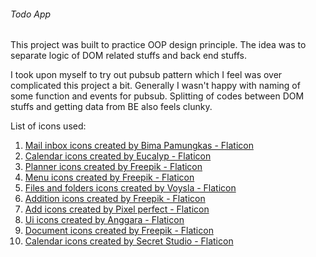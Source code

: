 ###### Todo App

This project was built to practice OOP design principle. The idea was to separate logic of DOM related stuffs and back end stuffs.

I took upon myself to try out pubsub pattern which I feel was over complicated this project a bit. Generally I wasn't happy with naming of some function and events for pubsub. Splitting of codes between DOM stuffs and getting data from BE also feels clunky.

List of icons used:
1. <a href="https://www.flaticon.com/free-icons/mail-inbox" title="mail inbox icons">Mail inbox icons created by Bima Pamungkas - Flaticon</a>
2. <a href="https://www.flaticon.com/free-icons/calendar" title="calendar icons">Calendar icons created by Eucalyp - Flaticon</a>
3. <a href="https://www.flaticon.com/free-icons/planner" title="planner icons">Planner icons created by Freepik - Flaticon</a>
4. <a href="https://www.flaticon.com/free-icons/menu" title="menu icons">Menu icons created by Freepik - Flaticon</a>
5. <a href="https://www.flaticon.com/free-icons/files-and-folders" title="files and folders icons">Files and folders icons created by Voysla - Flaticon</a>
6. <a href="https://www.flaticon.com/free-icons/addition" title="addition icons">Addition icons created by Freepik - Flaticon</a>
7. <a href="https://www.flaticon.com/free-icons/add" title="add icons">Add icons created by Pixel perfect - Flaticon</a>
8. <a href="https://www.flaticon.com/free-icons/ui" title="ui icons">Ui icons created by Anggara - Flaticon</a>
9. <a href="https://www.flaticon.com/free-icons/document" title="document icons">Document icons created by Freepik - Flaticon</a>
10. <a href="https://www.flaticon.com/free-icons/calendar" title="calendar icons">Calendar icons created by Secret Studio - Flaticon</a>